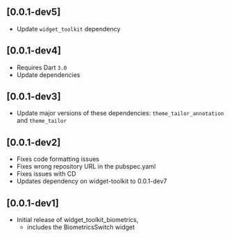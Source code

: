 ## [0.0.1-dev5]
- Update `widget_toolkit` dependency

## [0.0.1-dev4]
- Requires Dart `3.0`
- Update dependencies

## [0.0.1-dev3]
- Update major versions of these dependencies: `theme_tailor_annotation` and `theme_tailor`

## [0.0.1-dev2]
- Fixes code formatting issues
- Fixes wrong repository URL in the pubspec.yaml
- Fixes issues with CD
- Updates dependency on widget-toolkit to 0.0.1-dev7

## [0.0.1-dev1]
- Initial release of widget_toolkit_biometrics,
  - includes the BiometricsSwitch widget
